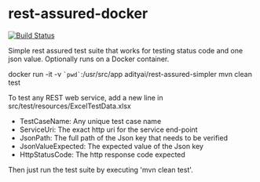 # rest-assured-docker
[![Build Status](http://circleci-badges-max.herokuapp.com/img/adityai/rest-assured-simpler?token=c521012b8c872719c418db3077b7763a3f9cc836)](https://circleci.com/gh/adityai/rest-assured-simpler)

Simple rest assured test suite that works for testing status code and one json value. Optionally runs on a Docker container.

docker run -it -v `` `pwd` ``:/usr/src/app adityai/rest-assured-simpler mvn clean test

To test any REST web service, add a new line in src/test/resources/ExcelTestData.xlsx

* TestCaseName: Any unique test case name
* ServiceUri:	The exact http uri for the service end-point
* JsonPath: The full path of the Json key that needs to be verified
* JsonValueExpected: The expected value of the Json key
* HttpStatusCode: The http response code expected

Then just run the test suite by executing 'mvn clean test'.
